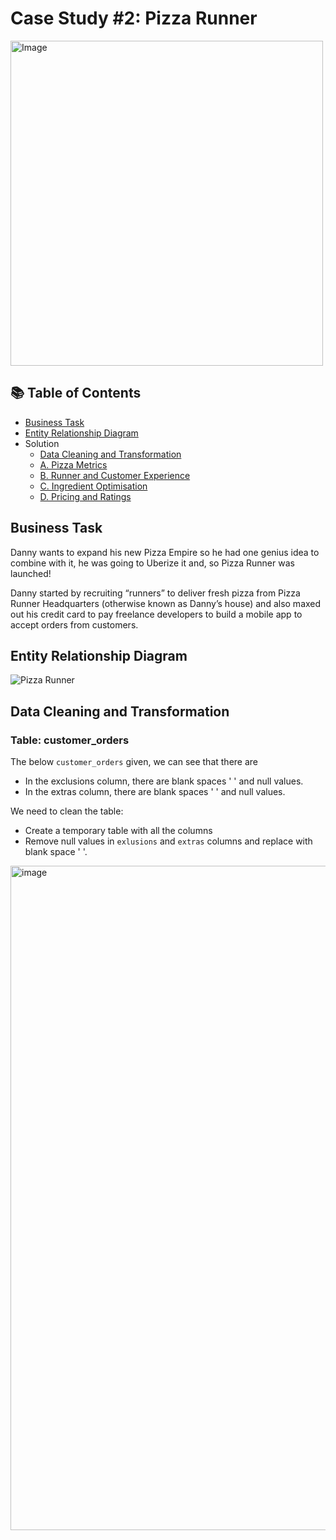 
# Case Study #2: Pizza Runner

<img src="https://user-images.githubusercontent.com/81607668/127271856-3c0d5b4a-baab-472c-9e24-3c1e3c3359b2.png" alt="Image" width="500" height="520">

## 📚 Table of Contents
- [Business Task](#business-task)
- [Entity Relationship Diagram](#entity-relationship-diagram)
- Solution
  - [Data Cleaning and Transformation](#-data-cleaning--transformation)
  - [A. Pizza Metrics](#a-pizza-metrics)
  - [B. Runner and Customer Experience](#b-runner-and-customer-experience)
  - [C. Ingredient Optimisation](#c-ingredient-optimisation)
  - [D. Pricing and Ratings](#d-pricing-and-ratings)

## Business Task
Danny wants to expand his new Pizza Empire so he had one genius idea to combine with it, he was going to Uberize it and, so Pizza Runner was launched!

Danny started by recruiting “runners” to deliver fresh pizza from Pizza Runner Headquarters (otherwise known as Danny’s house) and also maxed out his credit card to pay freelance developers to build a mobile app to accept orders from customers.
## Entity Relationship Diagram

![Pizza Runner](https://github-production-user-asset-6210df.s3.amazonaws.com/81607668/242152356-78099a4e-4d0e-421f-a560-b72e4321f530.png)

## Data Cleaning and Transformation
### Table: customer_orders

The below `customer_orders` given, we can see that there are
- In the exclusions column, there are blank spaces ' ' and null values.
- In the extras column, there are blank spaces ' ' and null values.
  
We need to clean the table:
- Create a temporary table with all the columns
- Remove null values in `exlusions` and `extras` columns and replace with blank space ' '.
<img width="1063" alt="image" src="https://user-images.githubusercontent.com/81607668/129472388-86e60221-7107-4751-983f-4ab9d9ce75f0.png">
